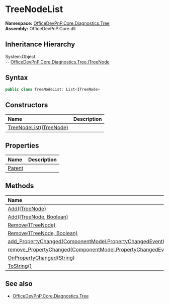 # TreeNodeList
  

**Namespace:** [OfficeDevPnP.Core.Diagnostics.Tree](OfficeDevPnP.Core.Diagnostics.Tree.md)  
**Assembly:** OfficeDevPnP.Core.dll  
## Inheritance Hierarchy
System.Object  
-- [OfficeDevPnP.Core.Diagnostics.Tree.ITreeNode](OfficeDevPnP.Core.Diagnostics.Tree.ITreeNode.md)
## Syntax
```C#
public class TreeNodeList: List<ITreeNode>
```
## Constructors
|**Name**|**Description**|
|:-----|:-----|
| [TreeNodeList(ITreeNode)](OfficeDevPnP.Core.Diagnostics.Tree.TreeNodeList.Constructor1details.md) | 
## Properties
|**Name**|**Description**|
|:-----|:-----|
| [Parent](OfficeDevPnP.Core.Diagnostics.Tree.TreeNodeList.Parent.md) | 
## Methods
|**Name**|**Description**|
|:-----|:-----|
| [Add(ITreeNode)](OfficeDevPnP.Core.Diagnostics.Tree.TreeNodeList.AddITreeNode.md) | 
| [Add(ITreeNode, Boolean)](OfficeDevPnP.Core.Diagnostics.Tree.TreeNodeList.AddITreeNodeBoolean.md) | 
| [Remove(ITreeNode)](OfficeDevPnP.Core.Diagnostics.Tree.TreeNodeList.RemoveITreeNode.md) | 
| [Remove(ITreeNode, Boolean)](OfficeDevPnP.Core.Diagnostics.Tree.TreeNodeList.RemoveITreeNodeBoolean.md) | 
| [add_PropertyChanged(ComponentModel.PropertyChangedEventHandler)](OfficeDevPnP.Core.Diagnostics.Tree.TreeNodeList.add_PropertyChangedComponentModel.PropertyChangedEventHandler.md) | 
| [remove_PropertyChanged(ComponentModel.PropertyChangedEventHandler)](OfficeDevPnP.Core.Diagnostics.Tree.TreeNodeList.remove_PropertyChangedComponentModel.PropertyChangedEventHandler.md) | 
| [OnPropertyChanged(String)](OfficeDevPnP.Core.Diagnostics.Tree.TreeNodeList.OnPropertyChangedString.md) | 
| [ToString()](OfficeDevPnP.Core.Diagnostics.Tree.TreeNodeList.ToString.md) | 
## See also
- [OfficeDevPnP.Core.Diagnostics.Tree](OfficeDevPnP.Core.Diagnostics.Tree.md)
